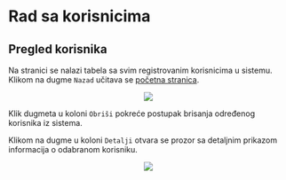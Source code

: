 # Rad sa korisnicima

## Pregled korisnika

Na stranici se nalazi tabela sa svim registrovanim korisnicima u sistemu. Klikom na dugme `Nazad` učitava se [početna stranica](./home-page.md).
<p align="center">
  <img src="/users_table.png">
</p>

Klik dugmeta u koloni `Obriši` pokreće postupak brisanja određenog korisnika iz sistema.
<br />

Klikom na dugme u koloni `Detalji` otvara se prozor sa detaljnim prikazom informacija o odabranom korisniku.
<p align="center">
  <img src="/user_detailed_view.png">
</p>